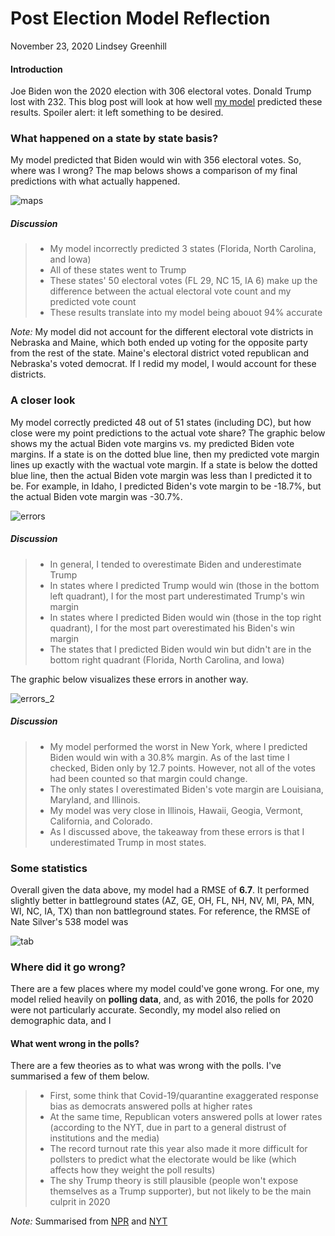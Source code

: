 # Post Election Model Reflection

November 23, 2020
Lindsey Greenhill

#### Introduction

Joe Biden won the 2020 election with 306 electoral votes. Donald Trump lost with 232. This blog post will look at how well [my model](final_prediction.md) predicted these results. Spoiler alert: it left something to be desired. 

### What happened on a state by state basis?

My model predicted that Biden would win with 356 electoral votes. So, where was I wrong? The map belows shows a comparison of my final predictions with what actually happened. 

![maps](Gov1347-master/figures/reflection_results_map.png)

##### Discussion

> - My model incorrectly predicted 3 states (Florida, North Carolina, and Iowa)
> - All of these states went to Trump
> - These states' 50 electoral votes (FL 29, NC 15, IA 6) make up the difference between the actual electoral vote count and my predicted vote count 
> - These results translate into my model being abouot 94% accurate

*Note:* My model did not account for the different electoral vote districts in Nebraska and Maine, which both ended up voting for the opposite party from the rest of the state. Maine's electoral district voted republican and Nebraska's voted democrat. If I redid my model, I would account for these districts. 

### A closer look

My model correctly predicted 48 out of 51 states (including DC), but how close were my point predictions to the actual vote share? The graphic below shows my the actual Biden vote margins vs. my predicted Biden vote margins. If a state is on the dotted blue line, then my predicted vote margin lines up exactly with the wactual vote margin.  If a state is below the dotted blue line, then the actual Biden vote margin was less than I predicted it to be. For example, in Idaho, I predicted Biden's vote margin to be -18.7%, but the actual Biden vote margin was -30.7%.

![errors](Gov1347-master/figures/reflection_margin_errors.png)

##### Discussion

> - In general, I tended to overestimate Biden and underestimate Trump
> - In states where I predicted Trump would win (those in the bottom left quadrant), I for the most part underestimated Trump's win margin
> - In states where I predicted Biden would win (those in the top right quadrant), I for the most part overestimated his Biden's win margin
> - The states that I predicted Biden would win but didn't are in the bottom right quadrant (Florida, North Carolina, and Iowa)

The graphic below visualizes these errors in another way. 

![errors_2](Gov1347-master/figures/reflection_margin_errors_bar.png)

##### Discussion

> - My model performed the worst in New York, where I predicted Biden would win with a 30.8% margin. As of the last time I checked, Biden only by 12.7 points. However, not all of the votes had been counted so that margin could change.
> - The only states I overestimated Biden's vote margin are Louisiana, Maryland, and Illinois.
> - My model was very close in Illinois, Hawaii, Geogia, Vermont, California, and Colorado. 
> - As I discussed above, the takeaway from these errors is that I underestimated Trump in most states. 

### Some statistics

Overall given the data above, my model had a RMSE of **6.7**. It performed slightly better in battleground states (AZ, GE, OH, FL, NH, NV, MI, PA, MN, WI, NC, IA, TX) than non battleground states. For reference, the RMSE of Nate Silver's 538 model was 

![tab](Gov1347-master/figures/reflection_RMSE.png)

### Where did it go wrong?

There are a few places where my model could've gone wrong. For one, my model relied heavily on **polling data**, and, as with 2016, the polls for 2020 were not particularly accurate. Secondly, my model also relied on demographic data, and I 

#### What went wrong in the polls?

There are a few theories as to what was wrong with the polls. I've summarised a few of them below.

 > - First, some think that Covid-19/quarantine exaggerated response bias as democrats answered polls at higher rates
 > - At the same time, Republican voters answered polls at lower rates (according to the NYT, due in part to a general distrust of institutions and the media)
 > - The record turnout rate this year also made it more difficult for pollsters to predict what the electorate would be like (which affects how they weight the poll results)
 > - The shy Trump theory is still plausible (people won't expose themselves as a Trump supporter), but not likely to be the main culprit in 2020 
 
 *Note:* Summarised from [NPR](https://www.npr.org/2020/11/19/936317341/why-were-the-polls-off-pollsters-have-some-early-theories) and [NYT](https://www.nytimes.com/2020/11/12/us/politics/election-polls-trump-biden.html)

